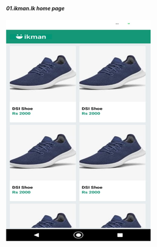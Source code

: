 
##### 01.ikman.lk home page

<img src="5a318535-930e-47b8-a7ed-9975ee9198d4.jpg" alt="ikman.lk home page" width="393" height="600" />

